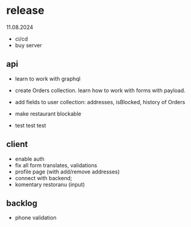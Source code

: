 # release

11.08.2024

- ci/cd
- buy server

## api

- learn to work with graphql
- create Orders collection. learn how to work with forms with payload.
- add fields to user collection: addresses, isBlocked, history of Orders

- make restaurant blockable

- test test test

## client

- enable auth
- fix all form translates, validations
- profile page (with add/remove addresses)
- connect with backend;
- komentary restoranu (input)

## backlog

- phone validation
